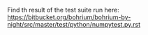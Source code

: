 Find th result of the test suite run here: https://bitbucket.org/bohrium/bohrium-by-night/src/master/test/python/numpytest.py.rst
